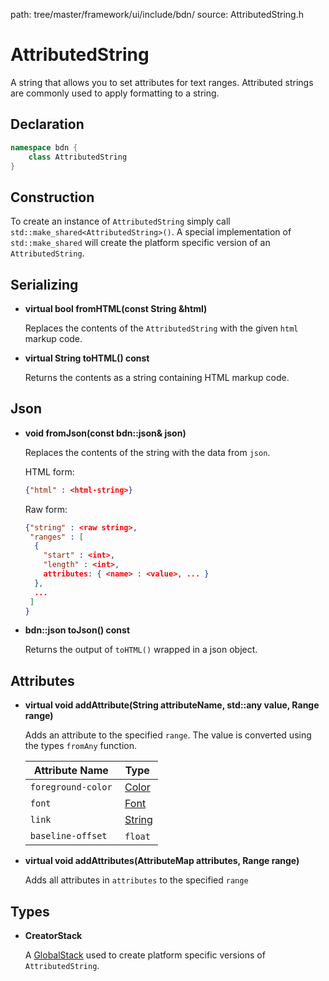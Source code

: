 path: tree/master/framework/ui/include/bdn/
source: AttributedString.h

# AttributedString

A string that allows you to set attributes for text ranges. Attributed strings are commonly used to apply formatting to a string.

## Declaration

```C++
namespace bdn {
	class AttributedString
}
```

## Construction

To create an instance of `AttributedString` simply call `std::make_shared<AttributedString>()`. A special implementation of `std::make_shared` will create the platform specific version of an `AttributedString`. 

## Serializing

* **virtual bool fromHTML(const String &html)**

	Replaces the contents of the `AttributedString` with the given `html` markup code.

* **virtual String toHTML() const**

	Returns the contents as a string containing HTML markup code.


## Json

* **void fromJson(const bdn::json& json)**

	Replaces the contents of the string with the data from `json`.

	HTML form:

	```json
	{"html" : <html-string>}
	```

	Raw form:

	```json
	{"string" : <raw string>,
	 "ranges" : [
	  {
	 	"start" : <int>,
	 	"length" : <int>,
	 	attributes: { <name> : <value>, ... }
	  }, 
	  ...
	 ]
	}
	```
	

* **bdn::json toJson() const**

	Returns the output of `toHTML()` wrapped in a json object.

## Attributes

* **virtual void addAttribute(String attributeName, std::any value, Range range)**

	Adds an attribute to the specified `range`. The value is converted using the types `fromAny` function.

	| Attribute Name | Type |
	|---|---|
	| `foreground-color` | [Color](color.md) |
	| `font` | [Font](font.md) |
	| `link` | [String](string.md) |
	| `baseline-offset` | `float` |

* **virtual void addAttributes(AttributeMap attributes, Range range)**

	Adds all attributes in `attributes` to the specified `range`

## Types

* **CreatorStack**

	A [GlobalStack](global_stack.md) used to create platform specific versions of `AttributedString`.